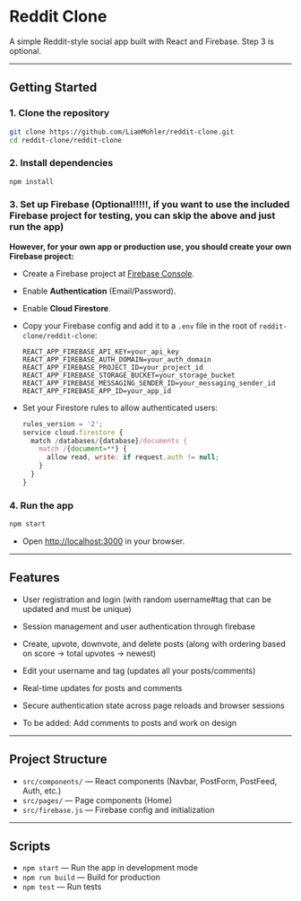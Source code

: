 # Reddit Clone

A simple Reddit-style social app built with React and Firebase. Step 3 is optional.

---

## Getting Started

### 1. **Clone the repository**

```bash
git clone https://github.com/LiamMohler/reddit-clone.git
cd reddit-clone/reddit-clone
```

### 2. **Install dependencies**

```bash
npm install
```

### 3. **Set up Firebase** (Optional!!!!!, if you want to use the included Firebase project for testing, you can skip the above and just run the app)

**However, for your own app or production use, you should create your own Firebase project:**


- Create a Firebase project at [Firebase Console](https://console.firebase.google.com/).
- Enable **Authentication** (Email/Password).
- Enable **Cloud Firestore**.
- Copy your Firebase config and add it to a `.env` file in the root of `reddit-clone/reddit-clone`:

  ```
  REACT_APP_FIREBASE_API_KEY=your_api_key
  REACT_APP_FIREBASE_AUTH_DOMAIN=your_auth_domain
  REACT_APP_FIREBASE_PROJECT_ID=your_project_id
  REACT_APP_FIREBASE_STORAGE_BUCKET=your_storage_bucket
  REACT_APP_FIREBASE_MESSAGING_SENDER_ID=your_messaging_sender_id
  REACT_APP_FIREBASE_APP_ID=your_app_id
  ```

- Set your Firestore rules to allow authenticated users:

  ```js
  rules_version = '2';
  service cloud.firestore {
    match /databases/{database}/documents {
      match /{document=**} {
        allow read, write: if request.auth != null;
      }
    }
  }
  ```

### 4. **Run the app**

```bash
npm start
```

- Open [http://localhost:3000](http://localhost:3000) in your browser.

---

## Features

- User registration and login (with random username#tag that can be updated and must be unique)
- Session management and user authentication through firebase
- Create, upvote, downvote, and delete posts (along with ordering based on score -> total upvotes -> newest)
- Edit your username and tag (updates all your posts/comments)
- Real-time updates for posts and comments
- Secure authentication state across page reloads and browser sessions


- To be added: Add comments to posts and work on design

---

## Project Structure

- `src/components/` — React components (Navbar, PostForm, PostFeed, Auth, etc.)
- `src/pages/` — Page components (Home)
- `src/firebase.js` — Firebase config and initialization

---

## Scripts

- `npm start` — Run the app in development mode
- `npm run build` — Build for production
- `npm test` — Run tests

